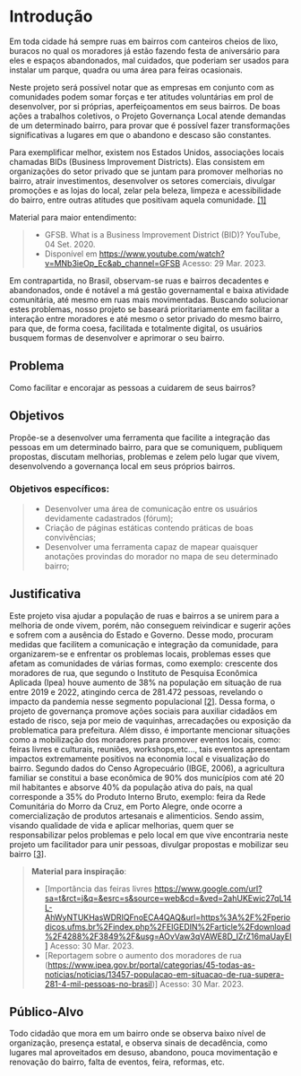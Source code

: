 # Introdução

   Em toda cidade há sempre ruas em bairros com canteiros cheios de lixo, buracos no qual os moradores já estão fazendo festa de aniversário para eles e espaços abandonados, mal cuidados, que poderiam ser usados para instalar um parque, quadra ou uma área para feiras ocasionais.

Neste projeto será possível notar que as empresas em conjunto com as comunidades podem somar forças e ter atitudes voluntárias em prol de desenvolver, por si próprias, aperfeiçoamentos em seus bairros. De boas ações a trabalhos coletivos, o Projeto Governança Local atende demandas de um determinado bairro, para provar que é possível fazer transformações significativas a lugares em que o abandono e descaso são constantes.

Para exemplificar melhor, existem nos Estados Unidos, associações locais chamadas BIDs (Business Improvement Districts). Elas consistem em organizações do setor privado que se juntam para promover melhorias no bairro, atrair investimentos, desenvolver os setores comerciais, divulgar promoções e as lojas do local, zelar pela beleza, limpeza e acessibilidade do bairro, entre outras atitudes que positivam aquela comunidade. <a href="https://github.com/ICEI-PUC-Minas-PMV-SI/pmv-si-2023-1-e1-proj-web-t5-governanca-local/blob/main/docs/references.md">[1]</a>
 
 Material para maior entendimento:
 > - GFSB. What is a Business Improvement District (BID)? YouTube, 04 Set. 2020.
 > - Disponível em <https://www.youtube.com/watch?v=MNb3ieOp_Ec&ab_channel=GFSB>
     Acesso: 29 Mar. 2023.
   
   Em contrapartida, no Brasil, observam-se ruas e bairros decadentes e abandonados, onde é notável a má gestão governamental e baixa atividade comunitária, até mesmo em ruas mais movimentadas. Buscando solucionar estes problemas, nosso projeto se baseará prioritariamente em facilitar a interação entre moradores e até mesmo o setor privado do mesmo bairro, para que, de forma coesa, facilitada e totalmente digital, os usuários busquem formas de desenvolver e aprimorar o seu bairro. 

## Problema

Como facilitar e encorajar as pessoas a cuidarem de seus bairros?

## Objetivos

Propõe-se a desenvolver uma ferramenta que facilite a integração das pessoas em um determinado bairro, para que se comuniquem, publiquem propostas, discutam melhorias, problemas e zelem pelo lugar que vivem, desenvolvendo a governança local em seus próprios bairros.

### Objetivos específicos: 
> - Desenvolver uma área de comunicação entre os usuários devidamente cadastrados (fórum);
> - Criação de páginas estáticas contendo práticas de boas convivências;
> - Desenvolver uma ferramenta capaz de mapear quaisquer anotações provindas do morador no mapa de seu determinado bairro;


## Justificativa

Este projeto visa ajudar a população de ruas e bairros a se unirem para a melhoria de onde vivem, porém, não conseguem reivindicar e sugerir ações e sofrem com a ausência do Estado e Governo. Desse modo, procuram medidas que facilitem a comunicação e integração da comunidade, para organizarem-se e enfrentar os problemas locais, problemas esses que afetam as comunidades de várias formas, como exemplo: crescente dos moradores de rua, que segundo o Instituto de Pesquisa Econômica Aplicada (Ipea) houve aumento de 38% na população em situação de rua entre 2019 e 2022, atingindo cerca de 281.472 pessoas, revelando o impacto da pandemia nesse segmento populacional <a href="https://github.com/ICEI-PUC-Minas-PMV-SI/pmv-si-2023-1-e1-proj-web-t5-governanca-local/blob/main/docs/references.md">[2]</a>. Dessa forma, o projeto de governança promove ações sociais para auxiliar cidadãos em estado de risco, seja por meio de vaquinhas, arrecadações ou exposição da problematica para prefeitura. Além disso, é importante mencionar situações como a mobilização dos moradores para promover eventos locais, como: feiras livres e culturais, reuniões, workshops,etc..., tais eventos apresentam impactos extremamente positivos na economia local e visualização do bairro. Segundo dados do Censo Agropecuário (IBGE, 2006), a agricultura familiar se constitui a base econômica de 90% dos municípios com até 20 mil habitantes e absorve 40% da população ativa do país, na qual corresponde a 35% do Produto Interno Bruto, exemplo: feira da Rede Comunitária do Morro da Cruz, em Porto Alegre, onde ocorre a comercialização de produtos artesanais e alimenticios. Sendo assim, visando qualidade de vida e aplicar melhorias, quem quer se responsabilizar pelos problemas e pelo local em que vive encontraria neste projeto um facilitador para unir pessoas, divulgar propostas e mobilizar seu bairro <a href="https://github.com/ICEI-PUC-Minas-PMV-SI/pmv-si-2023-1-e1-proj-web-t5-governanca-local/blob/main/docs/references.md">[3]</a>.

> **Material para inspiração**:
> - [Importância das feiras livres https://www.google.com/url?sa=t&rct=j&q=&esrc=s&source=web&cd=&ved=2ahUKEwic27qL14L-AhWyNTUKHasWDRIQFnoECA4QAQ&url=https%3A%2F%2Fperiodicos.ufms.br%2Findex.php%2FEIGEDIN%2Farticle%2Fdownload%2F4288%2F3849%2F&usg=AOvVaw3qVAWE8D_IZrZ16maUayEI] 
Acesso: 30 Mar. 2023.
> - [Reportagem sobre o aumento dos moradores de rua (https://www.ipea.gov.br/portal/categorias/45-todas-as-noticias/noticias/13457-populacao-em-situacao-de-rua-supera-281-4-mil-pessoas-no-brasil)] 
Acesso: 30 Mar. 2023.

## Público-Alvo

Todo cidadão que mora em um bairro onde se observa baixo nível de organização, presença estatal, e observa sinais de decadência, como lugares mal aproveitados em desuso, abandono, pouca movimentação e renovação do bairro, falta de eventos, feira, reformas, etc.

